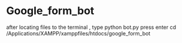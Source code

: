 # Google_form_bot
after locating files to the terminal , type python bot.py press enter
cd /Applications/XAMPP/xamppfiles/htdocs/google_form_bot

